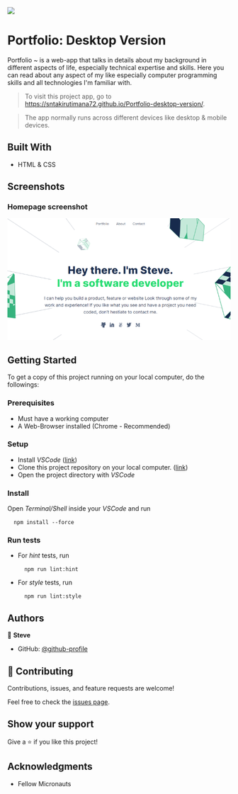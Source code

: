 ![](https://img.shields.io/badge/Microverse-blueviolet)

# Portfolio: Desktop Version

Portfolio ~ is a web-app that talks in details about my background in different
aspects of life, especially technical expertise and skills. Here you can read about any 
aspect of my like especially computer programming skills and all technologies I'm familiar with.

> To visit this project app, go to https://sntakirutimana72.github.io/Portfolio-desktop-version/.

> The app normally runs across different devices like desktop & mobile devices.


## Built With

- HTML & CSS


## Screenshots

### Homepage screenshot

![](./static/images/homepage.png)


## Getting Started

To get a copy of this project running on your local computer, do the followings:

### Prerequisites
  - Must have a working computer
  - A Web-Browser installed (Chrome - Recommended)

### Setup
  - Install _VSCode_ ([link](https://code.visualstudio.com/download))
  - Clone this project repository on your local computer. ([link](../../))
  - Open the project directory with _VSCode_

### Install
Open _Terminal/Shell_ inside your _VSCode_ and run
  ```
    npm install --force
  ```

### Run tests
  - For _hint_ tests, run
      ```
        npm run lint:hint
      ```
  - For _style_ tests, run
      ```
        npm run lint:style
      ```



## Authors

👤 **Steve**

- GitHub: [@github-profile](../../../)

## 🤝 Contributing

Contributions, issues, and feature requests are welcome!

Feel free to check the [issues page](../../issues/).

## Show your support

Give a ⭐️ if you like this project!

## Acknowledgments

- Fellow Micronauts
